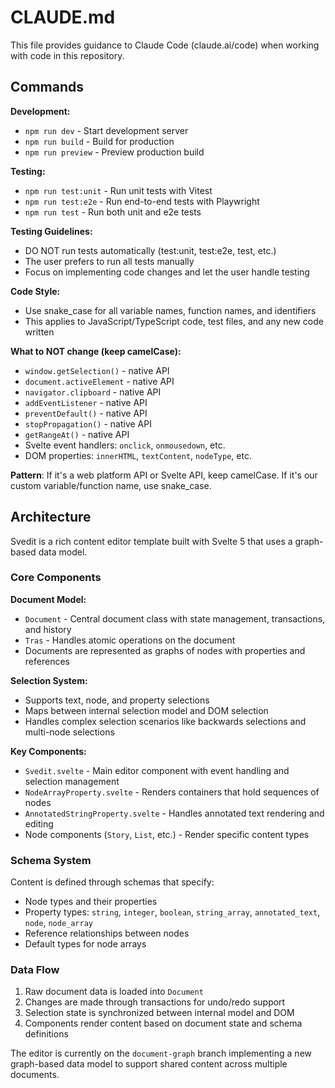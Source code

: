 # CLAUDE.md

This file provides guidance to Claude Code (claude.ai/code) when working with code in this repository.

## Commands

**Development:**
- `npm run dev` - Start development server
- `npm run build` - Build for production
- `npm run preview` - Preview production build

**Testing:**
- `npm run test:unit` - Run unit tests with Vitest
- `npm run test:e2e` - Run end-to-end tests with Playwright
- `npm run test` - Run both unit and e2e tests

**Testing Guidelines:**
- DO NOT run tests automatically (test:unit, test:e2e, test, etc.)
- The user prefers to run all tests manually
- Focus on implementing code changes and let the user handle testing

**Code Style:**
- Use snake_case for all variable names, function names, and identifiers
- This applies to JavaScript/TypeScript code, test files, and any new code written

**What to NOT change (keep camelCase):**
- `window.getSelection()` - native API
- `document.activeElement` - native API  
- `navigator.clipboard` - native API
- `addEventListener` - native API
- `preventDefault()` - native API
- `stopPropagation()` - native API
- `getRangeAt()` - native API
- Svelte event handlers: `onclick`, `onmousedown`, etc.
- DOM properties: `innerHTML`, `textContent`, `nodeType`, etc.

**Pattern**: If it's a web platform API or Svelte API, keep camelCase. If it's our custom variable/function name, use snake_case.

## Architecture

Svedit is a rich content editor template built with Svelte 5 that uses a graph-based data model.

### Core Components

**Document Model:**
- `Document` - Central document class with state management, transactions, and history
- `Tras` - Handles atomic operations on the document
- Documents are represented as graphs of nodes with properties and references

**Selection System:**
- Supports text, node, and property selections
- Maps between internal selection model and DOM selection
- Handles complex selection scenarios like backwards selections and multi-node selections

**Key Components:**
- `Svedit.svelte` - Main editor component with event handling and selection management
- `NodeArrayProperty.svelte` - Renders containers that hold sequences of nodes
- `AnnotatedStringProperty.svelte` - Handles annotated text rendering and editing
- Node components (`Story`, `List`, etc.) - Render specific content types

### Schema System

Content is defined through schemas that specify:
- Node types and their properties
- Property types: `string`, `integer`, `boolean`, `string_array`, `annotated_text`, `node`, `node_array`
- Reference relationships between nodes
- Default types for node arrays

### Data Flow

1. Raw document data is loaded into `Document`
2. Changes are made through transactions for undo/redo support
3. Selection state is synchronized between internal model and DOM
4. Components render content based on document state and schema definitions

The editor is currently on the `document-graph` branch implementing a new graph-based data model to support shared content across multiple documents.
